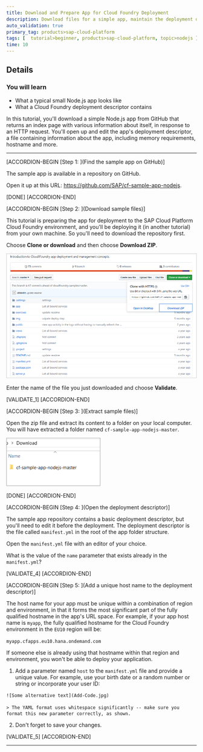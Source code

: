 ```yaml
---
title: Download and Prepare App for Cloud Foundry Deployment
description: Download files for a simple app, maintain the deployment descriptor, and bundle everything together ready for deployment.
auto_validation: true
primary_tag: products>sap-cloud-platform
tags: [  tutorial>beginner, products>sap-cloud-platform, topic>nodejs ]
time: 10
---
```



## Details
### You will learn  
- What a typical small Node.js app looks like
- What a Cloud Foundry deployment descriptor contains

In this tutorial, you'll download a simple Node.js app from GitHub that returns an index page with various information about itself, in response to an HTTP request. You'll open up and edit the app's deployment descriptor, a file containing information about the app, including memory requirements, hostname and more.

---

[ACCORDION-BEGIN [Step 1: ](Find the sample app on GitHub)]

The sample app is available in a repository on GitHub.

Open it up at this URL: <https://github.com/SAP/cf-sample-app-nodejs>.

[DONE]
[ACCORDION-END]

[ACCORDION-BEGIN [Step 2: ](Download sample files)]

This tutorial is preparing the app for deployment to the SAP Cloud Platform Cloud Foundry environment, and you'll be deploying it (in another tutorial) from your own machine. So you'll need to download the repository first.

Choose **Clone or download** and then choose **Download ZIP**.

![Download sample files](Download-sample-files2.png)

Enter the name of the file you just downloaded and choose **Validate**.

[VALIDATE_1]
[ACCORDION-END]


[ACCORDION-BEGIN [Step 3: ](Extract sample files)]

Open the zip file and extract its content to a folder on your local computer. You will have extracted a folder named `cf-sample-app-nodejs-master`.

![Download sample files](Extraction-sample-files.PNG)

[DONE]
[ACCORDION-END]


[ACCORDION-BEGIN [Step 4: ](Open the deployment descriptor)]

The sample app repository contains a basic deployment descriptor, but you'll need to edit it before the deployment. The deployment descriptor is the file called `manifest.yml` in the root of the app folder structure.

Open the `manifest.yml` file with an editor of your choice.

What is the value of the `name` parameter that exists already in the `manifest.yml`?

[VALIDATE_4]
[ACCORDION-END]

[ACCORDION-BEGIN [Step 5: ](Add a unique host name to the deployment descriptor)]

The host name for your app must be unique within a combination of region and environment, in that it forms the most significant part of the fully qualified hostname in the app's URL space. For example, if your app host name is `myapp`, the fully qualified hostname for the Cloud Foundry environment in the `EU10` region will be:

`myapp.cfapps.eu10.hana.ondemand.com`

If someone else is already using that hostname within that region and environment, you won't be able to deploy your application.

  1. Add a parameter named `host` to the `manifest.yml` file and provide a unique value. For example, use your birth date or a random number or string or incorporate your user ID:

    ![Some alternative text](Add-Code.jpg)

    > The YAML format uses whitespace significantly -- make sure you format this new parameter correctly, as shown.

  2. Don't forget to save your changes.

[VALIDATE_5]
[ACCORDION-END]

---

